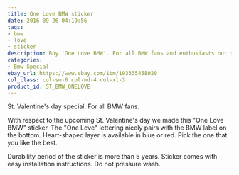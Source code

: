 ```yaml
---
title: One Love BMW sticker
date: 2016-09-26 04:19:56
tags:
- bmw
- love
- sticker
description: Buy 'One Love BMW'. For all BMW fans and enthusiasts out there. Avaliable in blue and red colors. Made of three premium outdoor vinyls.
categories:
- Bmw Special
ebay_url: https://www.ebay.com/itm/193335458020
col_class: col-sm-6 col-md-4 col-xl-3
product_id: ST_BMW_ONELOVE
---
```


St. Valentine's day special. For all BMW fans.

<!-- more -->
<!-- {% asset_img content-image one-love-bmw-blue-vinyl-sticker.jpg 'One Love BMW vinyl sticker for bmw fans"One Love BMW vinyl sticker for bmw fans"' %} -->

With respect to the upcoming St. Valentine's day we made this "One Love BMW" sticker. The "One Love" lettering nicely pairs with the BMW label on the bottom. Heart-shaped layer is available in blue or red. Pick the one that you like the best.

Durability period of the sticker is more than 5 years. Sticker comes with easy installation instructions. Do not pressure wash.